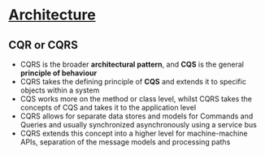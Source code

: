 # [Architecture](README.md)

## CQR or CQRS
* CQRS is the broader **architectural pattern**, and **CQS** is the general **principle of behaviour**
* CQRS takes the defining principle of **CQS** and extends it to specific objects within a system
* CQS works more on the method or class level, whilst CQRS takes the concepts of CQS and takes it to the application level
* CQRS allows for separate data stores and models for Commands and Queries and usually synchronized asynchronously using a service bus
* CQRS extends this concept into a higher level for machine-machine APIs, separation of the message models and processing paths